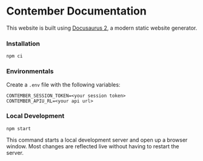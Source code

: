 # Contember Documentation

This website is built using [Docusaurus 2](https://v2.docusaurus.io/), a modern static website generator.

### Installation

```
npm ci
```

### Environmentals

Create a `.env` file with the following variables:

```
CONTEMBER_SESSION_TOKEN=<your session token>
CONTEMBER_APIU_RL=<your api url>
```

### Local Development

```
npm start
```

This command starts a local development server and open up a browser window. Most changes are reflected live without having to restart the server.
